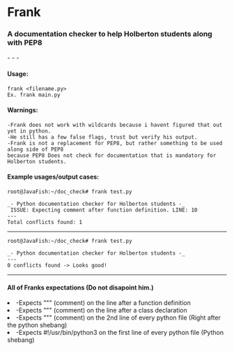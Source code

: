 <h1>Frank</h1>
<h3>A documentation checker to help Holberton students along with PEP8</h3>
-   -   -
<h4>Usage:</h4> 

	frank <filename.py>
	Ex. frank main.py

<h4>Warnings:</h4> 
	
	-Frank does not work with wildcards because i havent figured that out yet in python.
	-He still has a few false flags, trust but verify his output.
	-Frank is not a replacement for PEP8, but rather something to be used along side of PEP8
	because PEP8 Does not check for documentation that is mandatory for Holberton students. 

<h4>Example usages/output cases:</h4> 

	root@JavaFish:~/doc_check# frank test.py 

	_- Python documentation checker for Holberton students -_
	 ISSUE: Expecting comment after function definition. LINE: 10
	---
	Total conflicts found: 1

-----------------------------
	root@JavaFish:~/doc_check# frank test.py 

	_- Python documentation checker for Holberton students -_
	---
	0 conflicts found -> Looks good!

-----------------------------

<h4>All of Franks expectations (Do not disapoint him.)</h4> 
<li>-Expects """ (comment) on the line after a function definition</li>
<li>-Expects """ (comment) on the line after a class declaration</li>
<li>-Expects """ (comment) on the 2nd line of every python file (Right after the python shebang)</li>
<li>-Expects #!/usr/bin/python3 on the first line of every python file (Python shebang)</li>
